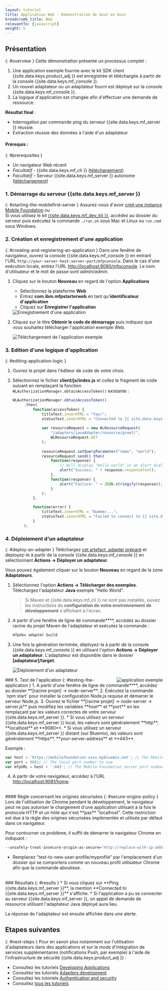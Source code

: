 ```yaml
---
layout: tutorial
title: Application Web - Démonstration de bout en bout
breadcrumb_title: Web
relevantTo: [javascript]
weight: 5
---
```

<!-- NLS_CHARSET=UTF-8 -->
## Présentation
{: #overview }
Cette démonstration présente un processus complet :

1. Une application exemple fournie avec le kit SDK client {{site.data.keys.product_adj }} est enregistrée et téléchargée à partir de la console {{site.data.keys.mf_console }}.
2. Un nouvel adaptateur ou un adaptateur fourni est déployé sur la console {{site.data.keys.mf_console }}.  
3. La logique d'application est changée afin d'effectuer une demande de ressource.

**Résultat final** :

* Interrogation par commande ping du serveur {{site.data.keys.mf_server }} réussie.
* Extraction réussie des données à l'aide d'un adaptateur.

#### Prérequis :
{: #prerequisites }
* Un navigateur Web récent
* *Facultatif* - {{site.data.keys.mf_cli }} ([téléchargement]({{site.baseurl}}/downloads))
* *Facultatif* - Serveur {{site.data.keys.mf_server }} autonome ([téléchargement]({{site.baseurl}}/downloads))

### 1. Démarrage du serveur {{site.data.keys.mf_server }}
{: #starting-the-mobilefirst-server }
Assurez-vous d'avoir [créé une instance Mobile Foundation](../../bluemix/using-mobile-foundation) ou  
Si vous utilisez le kit [{{site.data.keys.mf_dev_kit }}](../../installation-configuration/development/mobilefirst), accédez au dossier du serveur puis exécutez la commande `./run.sh` sous Mac et Linux ou `run.cmd` sous Windows.

### 2. Création et enregistrement d'une application
{: #creating-and-registering-an-application }
Dans une fenêtre de navigateur, ouvrez la console {{site.data.keys.mf_console }} en entrant l'URL `http://your-server-host:server-port/mfpconsole`. Dans le cas d'une exécution locale, entrez l'URL [http://localhost:9080/mfpconsole](http://localhost:9080/mfpconsole). Le nom d'utilisateur et le mot de passe sont *admin/admin*.
 
1. Cliquez sur le bouton **Nouveau** en regard de l'option **Applications**
    * Sélectionnez la plateforme **Web**
    * Entrez **com.ibm.mfpstarterweb** en tant qu'**identificateur d'application**
    * Cliquez sur **Enregistrer l'application**

    <img class="gifplayer" alt="Enregistrement d'une application" src="register-an-application-web.png"/>
 
2. Cliquez sur le titre **Obtenir le code de démarrage** puis indiquez que vous souhaitez télécharger l'application exemple Web.

    <img class="gifplayer" alt="Téléchargement de l'application exemple" src="download-starter-code-web.png"/>
 
### 3. Edition d'une logique d'application
{: #editing-application-logic }
1. Ouvrez le projet dans l'éditeur de code de votre choix.

2. Sélectionnez le fichier **client/js/index.js** et collez le fragment de code suivant en remplaçant la fonction `WLAuthorizationManager.obtainAccessToken()` existante :

   ```javascript
   WLAuthorizationManager.obtainAccessToken()
        .then(
            function(accessToken) {
                titleText.innerHTML = "Yay!";
                statusText.innerHTML = "Connected to {{ site.data.keys.mf_server }}";
                
                var resourceRequest = new WLResourceRequest(
                    "/adapters/javaAdapter/resource/greet/",
                    WLResourceRequest.GET
                );
                
                resourceRequest.setQueryParameter("name", "world");
                resourceRequest.send().then(
                    function(response) {
                        // Will display "Hello world" in an alert dialog.
                        alert("Success: " + response.responseText);
                    },
                    function(response) {
                        alert("Failure: " + JSON.stringify(response));
                    }
                );
            },

            function(error) {
                titleText.innerHTML = "Bummer...";
                statusText.innerHTML = "Failed to connect to {{ site.data.keys.mf_server }}";
            }
        );
   ```
    
### 4. Déploiement d'un adaptateur
{: #deploy-an-adapter }
Téléchargez [cet artefact .adapter préparé](../javaAdapter.adapter) et déployez-le à partir de la console {{site.data.keys.mf_console }} en sélectionnant **Actions → Déployer un adaptateur**.

Vous pouvez également cliquer sur le bouton **Nouveau** en regard de la zone **Adaptateurs**.  
        
1. Sélectionnez l'option **Actions → Télécharger des exemples**. Téléchargez l'adaptateur **Java** exemple "Hello World".

   > Si Maven et {{site.data.keys.mf_cli }} ne sont pas installés, suivez les instructions de **configuration de votre environnement de développement** s'affichant à l'écran.
2. A partir d'une fenêtre de ligne de commande****, accédez au dossier racine du projet Maven de l'adaptateur et exécutez la commande :

   ```bash
   mfpdev adapter build
   ```

3. Une fois la génération terminée, déployez-la à partir de la console {{site.data.keys.mf_console }} en utilisant l'option **Actions → Déployer un adaptateur**. L'adaptateur est disponible dans le dossier **[adaptateur]/target**.
    
    <img class="gifplayer" alt="Déploiement d'un adaptateur" src="create-an-adapter.png"/>   


<img src="web-success.png" alt="application exemple" style="float:right"/>
### 5. Test de l'application
{: #testing-the-application }
1. A partir d'une fenêtre de ligne de commande****, accédez au dossier **[racine projet] → node-server**.
2. Exécutez la commande `npm start` pour installer la configuration Node.js requise et démarrer le serveur Node.js.
3. Ouvrez le fichier **[racine projet] → node-server → server.js** puis modifiez les variables **host** et **port** en les remplaçant par les valeurs correctes de votre serveur {{site.data.keys.mf_server }}.
    * Si vous utilisez un serveur {{site.data.keys.mf_server }} local, les valeurs sont généralement **http**, **localhost** et **9080**.
    * Si vous utilisez un serveur {{site.data.keys.mf_server }} distant (sur Bluemix), les valeurs sont généralement **https**, **your-server-address** et **443**. 

   Exemple :  
    
   ```javascript
   var host = 'https://mobilefoundation-xxxx.mybluemix.net'; // The Mobile Foundation server address
   var port = 9081; // The local port number to use
   var mfpURL = host + ':443'; // The Mobile Foundation server port number
   ```
   
4. A partir de votre navigateur, accédez à l'URL [http://localhost:9081/home](http://localhost:9081/home).

<br>
#### Règle concernant les origines sécurisées
{: #secure-origins-policy }
Lors de l'utilisation de Chrome pendant le développement, le navigateur peut ne pas autoriser le chargement d'une application utilisant à la fois le protocole HTTP et un hôte qui n'est **pas** "localhost". Cette restriction est due à la règle des origines sécurisées implémentée et utilisée par défaut dans ce navigateur.

Pour contourner ce problème, il suffit de démarrer le navigateur Chrome en indiquant :

```bash
--unsafely-treat-insecure-origin-as-secure="http://replace-with-ip-address-or-host:port-number" --user-data-dir=/test-to-new-user-profile/myprofile
```

- Remplacez "test-to-new-user-profile/myprofile" par l'emplacement d'un dossier qui se comportera comme un nouveau profil utilisateur Chrome afin que la commande aboutisse.

<br clear="all"/>
### Résultats
{: #results }
* Si vous cliquez sur **Ping {{site.data.keys.mf_server }}**, la mention **Connected to {{site.data.keys.mf_server }}** s'affiche.
* Si l'application a pu se connecter au serveur {{site.data.keys.mf_server }}, un appel de demande de ressource utilisant l'adaptateur Java déployé aura lieu.

La réponse de l'adaptateur est ensuite affichée dans une alerte.

## Etapes suivantes
{: #next-steps }
Pour en savoir plus notamment sur l'utilisation d'adaptateurs dans des applications et sur le mode d'intégration de services supplémentaires (notifications Push, par exemple) à l'aide de l'infrastructure de sécurité {{site.data.keys.product_adj }} :

- Consultez les tutoriels [Developing Applications](../../application-development/) 
- Consultez les tutoriels [Adapters development](../../adapters/) 
- Consultez les tutoriels [Authentication and security](../../authentication-and-security/)
- Consultez [tous les tutoriels](../../all-tutorials)
